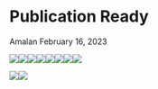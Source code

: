 Publication Ready
================
Amalan
February 16, 2023

![](C:/Work/PhD/Simulation/RS_vs_OS_vs_MROS/Logistic_Regression/Real_World_Subsampling/Skin_Data/Publication_Ready/Publication_Ready_files/figure-gfm/load%20Non%20Identical%20Data-1.png)<!-- -->![](C:/Work/PhD/Simulation/RS_vs_OS_vs_MROS/Logistic_Regression/Real_World_Subsampling/Skin_Data/Publication_Ready/Publication_Ready_files/figure-gfm/load%20Non%20Identical%20Data-2.png)<!-- -->![](C:/Work/PhD/Simulation/RS_vs_OS_vs_MROS/Logistic_Regression/Real_World_Subsampling/Skin_Data/Publication_Ready/Publication_Ready_files/figure-gfm/load%20Non%20Identical%20Data-3.png)<!-- -->![](C:/Work/PhD/Simulation/RS_vs_OS_vs_MROS/Logistic_Regression/Real_World_Subsampling/Skin_Data/Publication_Ready/Publication_Ready_files/figure-gfm/load%20Non%20Identical%20Data-4.png)<!-- -->![](C:/Work/PhD/Simulation/RS_vs_OS_vs_MROS/Logistic_Regression/Real_World_Subsampling/Skin_Data/Publication_Ready/Publication_Ready_files/figure-gfm/load%20Non%20Identical%20Data-5.png)<!-- -->![](C:/Work/PhD/Simulation/RS_vs_OS_vs_MROS/Logistic_Regression/Real_World_Subsampling/Skin_Data/Publication_Ready/Publication_Ready_files/figure-gfm/load%20Non%20Identical%20Data-6.png)<!-- -->![](C:/Work/PhD/Simulation/RS_vs_OS_vs_MROS/Logistic_Regression/Real_World_Subsampling/Skin_Data/Publication_Ready/Publication_Ready_files/figure-gfm/load%20Non%20Identical%20Data-7.png)<!-- -->![](C:/Work/PhD/Simulation/RS_vs_OS_vs_MROS/Logistic_Regression/Real_World_Subsampling/Skin_Data/Publication_Ready/Publication_Ready_files/figure-gfm/load%20Non%20Identical%20Data-8.png)<!-- -->

![](C:/Work/PhD/Simulation/RS_vs_OS_vs_MROS/Logistic_Regression/Real_World_Subsampling/Skin_Data/Publication_Ready/Publication_Ready_files/figure-gfm/unnamed-chunk-1-1.png)<!-- -->![](C:/Work/PhD/Simulation/RS_vs_OS_vs_MROS/Logistic_Regression/Real_World_Subsampling/Skin_Data/Publication_Ready/Publication_Ready_files/figure-gfm/unnamed-chunk-1-2.png)<!-- -->

